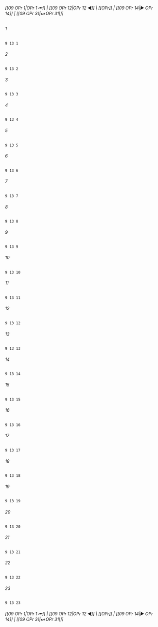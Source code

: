 
###### [[09 OPr 1|OPr 1 ⏮]] | [[09 OPr 12|OPr 12 ◀]] | [[OPr]] | [[09 OPr 14|▶ OPr 14]] | [[09 OPr 31|⏭ OPr 31|]]

###### 1
``` verse
9 13 1 
```
###### 2
``` verse
9 13 2 
```
###### 3
``` verse
9 13 3 
```
###### 4
``` verse
9 13 4 
```
###### 5
``` verse
9 13 5 
```
###### 6
``` verse
9 13 6 
```
###### 7
``` verse
9 13 7 
```
###### 8
``` verse
9 13 8 
```
###### 9
``` verse
9 13 9 
```
###### 10
``` verse
9 13 10 
```
###### 11
``` verse
9 13 11 
```
###### 12
``` verse
9 13 12 
```
###### 13
``` verse
9 13 13 
```
###### 14
``` verse
9 13 14 
```
###### 15
``` verse
9 13 15 
```
###### 16
``` verse
9 13 16 
```
###### 17
``` verse
9 13 17 
```
###### 18
``` verse
9 13 18 
```
###### 19
``` verse
9 13 19 
```
###### 20
``` verse
9 13 20 
```
###### 21
``` verse
9 13 21 
```
###### 22
``` verse
9 13 22 
```
###### 23
``` verse
9 13 23 
```

###### [[09 OPr 1|OPr 1 ⏮]] | [[09 OPr 12|OPr 12 ◀]] | [[OPr]] | [[09 OPr 14|▶ OPr 14]] | [[09 OPr 31|⏭ OPr 31|]]

